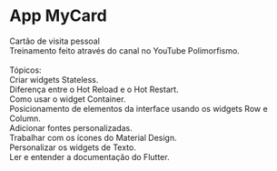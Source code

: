 # App MyCard 
Cartão de visita pessoal<br /> 
Treinamento feito através do canal no YouTube Polimorfismo.<br /> 
<br /> 
Tópicos:<br /> 
Criar widgets Stateless.<br /> 
Diferença entre o Hot Reload e o Hot Restart.<br /> 
Como usar o widget Container.<br /> 
Posicionamento de elementos da interface usando os widgets Row e Column.<br /> 
Adicionar fontes personalizadas.<br /> 
Trabalhar com os ícones do Material Design.<br /> 
Personalizar os widgets de Texto.<br /> 
Ler e entender a documentação do Flutter.<br /> 
